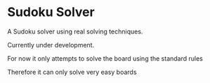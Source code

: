 # Sudoku Solver
 A Sudoku solver using real solving techniques.
 
 Currently under development.

 For now it only attempts to solve the board using the standard rules
 
 Therefore it can only solve very easy boards
